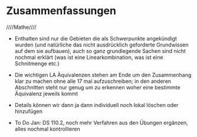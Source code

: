 # Zusammenfassungen
////Mathe////

- Enthalten sind nur die Gebieten die als Schwerpunkte angekündigt wurden (und natürliche das nicht ausdrücklich geforderte Grundwissen auf dem sie aufbauen), auch so ganz grundlegende Sachen sind nicht nochmal erklärt (was ist eine Linearkombination, was ist eine Schnitmenge etc.)

- Die wichtigen LA Äquivalenzen stehen am Ende um den Zusammenhang klar zu machen ohne alle 17 mal aufzuschreiben; in den anderen Abschnitten steht nur genug um zu erkennen woher eine bestimmte Äquivalenz jeweils kommt 

- Details können wir dann ja dann individuell noch lokal löschen oder hinzufügen

- To Do Jan: DS 110.2, noch mehr Verfahren aus den Übungen ergänzen, alles nochmal kontrollieren 
